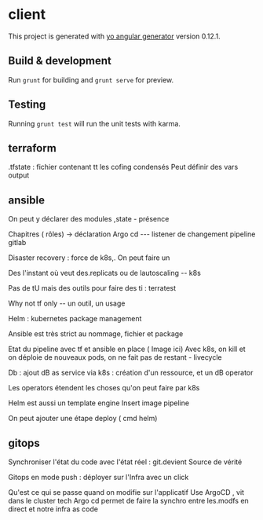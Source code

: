 # client

This project is generated with [yo angular generator](https://github.com/yeoman/generator-angular)
version 0.12.1.

## Build & development

Run `grunt` for building and `grunt serve` for preview.

## Testing

Running `grunt test` will run the unit tests with karma.

## terraform
 .tfstate : fichier contenant tt les cofing condensés 
 Peut définir des vars output 

## ansible

On peut y déclarer des modules ,state - présence

Chapitres ( rôles) -> déclaration
 Argo cd --- listener de changement pipeline gitlab


Disaster recovery : force de k8s,. On peut faire un 

Des l'instant où veut des.replicats ou de lautoscaling -- k8s

Pas de tU mais des outils pour faire des ti : terratest

Why not tf only -- un outil, un usage


Helm : kubernetes package management 

Ansible est très strict au nommage, fichier et package

Etat du pipeline avec tf et ansible en place 
( Image ici)
Avec k8s, on kill et on déploie de nouveaux pods, on ne fait pas de restant - livecycle


Db : ajout dB as service via k8s : création d'un ressource, et un dB operator 

Les operators étendent les choses qu'on peut faire par k8s

Helm est aussi un template engine
 Insert image pipeline

On peut ajouter une étape deploy ( cmd helm)

## gitops

Synchroniser l'état du code avec l'état réel : git.devient Source de vérité


Gitops en mode push : déployer sur l'Infra avec un click 

Qu'est ce qui se passe quand on modifie sur l'applicatif
Use ArgoCD , vit dans le cluster tech
Argo cd permet de faire la synchro entre les.modfs en direct et notre infra as code 



